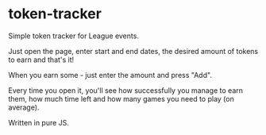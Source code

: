 # token-tracker

Simple token tracker for League events.

Just open the page, enter start and end dates, the desired amount of tokens to earn and that's it!

When you earn some - just enter the amount and press "Add".  

Every time you open it, you'll see how successfully you manage to earn them, how much time left and how many games you need to play (on average).

Written in pure JS.
